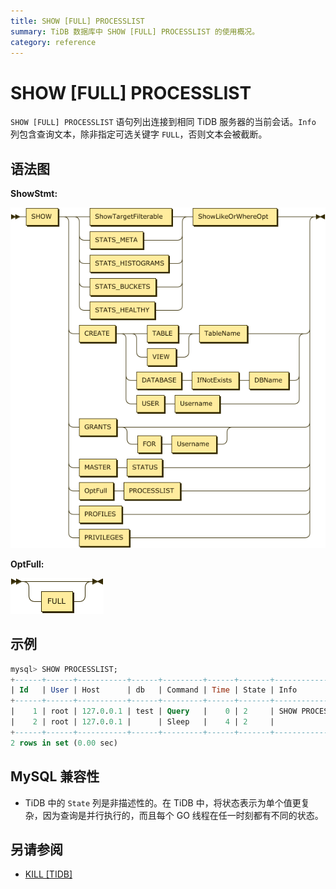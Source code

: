 ```yaml
---
title: SHOW [FULL] PROCESSLIST
summary: TiDB 数据库中 SHOW [FULL] PROCESSLIST 的使用概况。
category: reference
---
```


# SHOW [FULL] PROCESSLIST

`SHOW [FULL] PROCESSLIST` 语句列出连接到相同 TiDB 服务器的当前会话。`Info` 列包含查询文本，除非指定可选关键字 `FULL`，否则文本会被截断。

## 语法图

**ShowStmt:**

![ShowStmt](/media/sqlgram/ShowStmt.png)

**OptFull:**

![OptFull](/media/sqlgram/OptFull.png)

## 示例

```sql
mysql> SHOW PROCESSLIST;
+------+------+-----------+------+---------+------+-------+------------------+
| Id   | User | Host      | db   | Command | Time | State | Info             |
+------+------+-----------+------+---------+------+-------+------------------+
|    1 | root | 127.0.0.1 | test | Query   |    0 | 2     | SHOW PROCESSLIST |
|    2 | root | 127.0.0.1 |      | Sleep   |    4 | 2     |                  |
+------+------+-----------+------+---------+------+-------+------------------+
2 rows in set (0.00 sec)
```

## MySQL 兼容性

* TiDB 中的 `State` 列是非描述性的。在 TiDB 中，将状态表示为单个值更复杂，因为查询是并行执行的，而且每个 GO 线程在任一时刻都有不同的状态。

## 另请参阅

* [KILL \[TIDB\]](/v3.0/reference/sql/statements/kill.md)